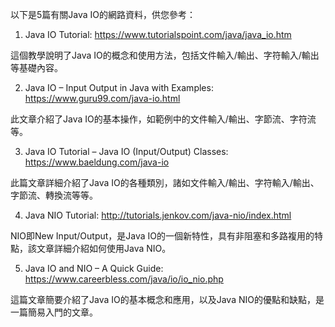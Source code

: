 

以下是5篇有關Java IO的網路資料，供您參考：

1. Java IO Tutorial: https://www.tutorialspoint.com/java/java_io.htm

這個教學說明了Java IO的概念和使用方法，包括文件輸入/輸出、字符輸入/輸出等基礎內容。

2. Java IO – Input Output in Java with Examples: https://www.guru99.com/java-io.html

此文章介紹了Java IO的基本操作，如範例中的文件輸入/輸出、字節流、字符流等。

3. Java IO Tutorial – Java IO (Input/Output) Classes: https://www.baeldung.com/java-io

此篇文章詳細介紹了Java IO的各種類別，諸如文件輸入/輸出、字符輸入/輸出、字節流、轉換流等等。

4. Java NIO Tutorial: http://tutorials.jenkov.com/java-nio/index.html

NIO即New Input/Output，是Java IO的一個新特性，具有非阻塞和多路複用的特點，該文章詳細介紹如何使用Java NIO。

5. Java IO and NIO – A Quick Guide: https://www.careerbless.com/java/io/io_nio.php

這篇文章簡要介紹了Java IO的基本概念和應用，以及Java NIO的優點和缺點，是一篇簡易入門的文章。